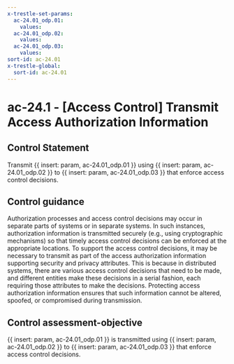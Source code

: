 ```yaml
---
x-trestle-set-params:
  ac-24.01_odp.01:
    values:
  ac-24.01_odp.02:
    values:
  ac-24.01_odp.03:
    values:
sort-id: ac-24.01
x-trestle-global:
  sort-id: ac-24.01
---
```


# ac-24.1 - \[Access Control\] Transmit Access Authorization Information

## Control Statement

Transmit {{ insert: param, ac-24.01_odp.01 }} using {{ insert: param, ac-24.01_odp.02 }} to {{ insert: param, ac-24.01_odp.03 }} that enforce access control decisions.

## Control guidance

Authorization processes and access control decisions may occur in separate parts of systems or in separate systems. In such instances, authorization information is transmitted securely (e.g., using cryptographic mechanisms) so that timely access control decisions can be enforced at the appropriate locations. To support the access control decisions, it may be necessary to transmit as part of the access authorization information supporting security and privacy attributes. This is because in distributed systems, there are various access control decisions that need to be made, and different entities make these decisions in a serial fashion, each requiring those attributes to make the decisions. Protecting access authorization information ensures that such information cannot be altered, spoofed, or compromised during transmission.

## Control assessment-objective

{{ insert: param, ac-24.01_odp.01 }} is transmitted using {{ insert: param, ac-24.01_odp.02 }} to {{ insert: param, ac-24.01_odp.03 }} that enforce access control decisions.
